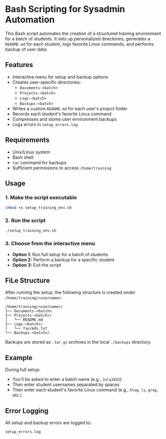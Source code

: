 # Bash Scripting for Sysadmin Automation

This Bash script automates the creation of a structured training environment for a batch of students. It sets up personalized directories, generates a `README.md` for each student, logs favorite Linux commands, and performs backup of user data.

## Features

- Interactive menu for setup and backup options
- Creates user-specific directories:
  - `Documents-<batch>`
  - `Projects-<batch>`
  - `Logs-<batch>`
  - `Backups-<batch>`
- Writes a custom `README.md` for each user's project folder
- Records each student's favorite Linux command
- Compresses and stores user environment backups
- Logs errors in `setup_errors.log`

##  Requirements

- Unix/Linux system
- Bash shell
- `tar` command for backups
- Sufficient permissions to access `/home/training`

##  Usage

### 1. Make the script executable

```bash
chmod +x setup_training_env.sh
```

### 2. Run the script

```bash
./setup_training_env.sh
```

### 3. Choose from the interactive menu

- **Option 1:** Run full setup for a batch of students
- **Option 2:** Perform a backup for a specific student
- **Option 3:** Exit the script

##  FiLe Structure

After running the setup, the following structure is created under `/home/training/<username>`:

```
/home/training/<username>/
├── Documents-<batch>
├── Projects-<batch>/
│   └── README.md
├── Logs-<batch>/
│   └── favcmds.txt
└── Backups-<batch>/
```

Backups are stored as `.tar.gz` archives in the local `./backups` directory.

## Example

During full setup:
- You’ll be asked to enter a batch name (e.g., `July2025`)
- Then enter student usernames separated by spaces
- Then enter each student's favorite Linux command (e.g., `htop`, `ls`, `grep`, etc.)

## Error Logging

All setup and backup errors are logged to:

```
setup_errors.log
```
